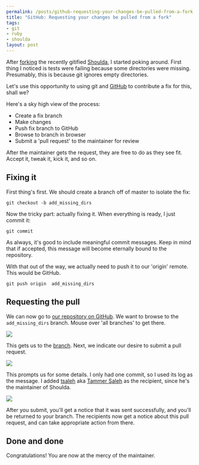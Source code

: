```yaml
--- 
permalink: /posts/github-requesting-your-changes-be-pulled-from-a-fork.html
title: "GitHub: Requesting your changes be pulled from a fork"
tags: 
- git
- ruby
- shoulda
layout: post
---
```

After [forking](/posts/github-forking-a-project) the recently gitified [Shoulda](http://thoughtbot.com/projects/shoulda), I started poking around. First thing I noticed is tests were failing because some directories were missing. Presumably, this is because git ignores empty directories.

Let's use this opportunity to using git and [GitHub](http://github.com) to contribute a fix for this, shall we?

Here's a sky high view of the process:
 
 * Create a fix branch
 * Make changes
 * Push fix branch to GitHub
 * Browse to branch in browser
 * Submit a 'pull request' to the maintainer for review
 
After the maintainer gets the request, they are free to do as they see fit. Accept it, tweak it, kick it, and so on.
 
## Fixing it

First thing's first. We should create a branch off of master to isolate the fix:

    git checkout -b add_missing_dirs

Now the tricky part: actually fixing it. When everything is ready, I just commit it:

    git commit

As always, it's good to include meaningful commit messages. Keep in mind that if accepted, this message will become eternally bound to the repository.

With that out of the way, we actually need to push it to our 'origin' remote. This would be GitHub.

    git push origin  add_missing_dirs

## Requesting the pull

We can now go to [our repository on GitHub](http://github.com/thoughtbot/shoulda/tree/master). We want to browse to the `add_missing_dirs` branch. Mouse over 'all branches' to get there.

<div><img src="http://img.skitch.com/20080414-mq5xnqepqw66tadpjimdqj2ntu.jpg"/></div>

This gets us to the [branch](http://github.com/technicalpickles/shoulda/commits/add_missing_dirs). Next, we indicate our desire to submit a pull request.

<div><img src="http://img.skitch.com/20080414-gysdr3u76tnfuy4bgw27rpdb7d.jpg"/></div>

This prompts us for some details. I only had one commit, so I used its log as the message. I added [tsaleh](http://github.com/tsaleh) aka [Tammer Saleh](http://tammersaleh.com/) as the recipient, since he's the maintainer of Shoulda.

<div><img src="http://img.skitch.com/20080414-fk7kre51hk6wfr3xw41nbwp5mi.jpg"/></div>

After you submit, you'll get a notice that it was sent successfully, and you'll be returned to your branch. The recipients now get a notice about this pull request, and can take appropriate action from there.

## Done and done

Congratulations! You are now at the mercy of the maintainer.